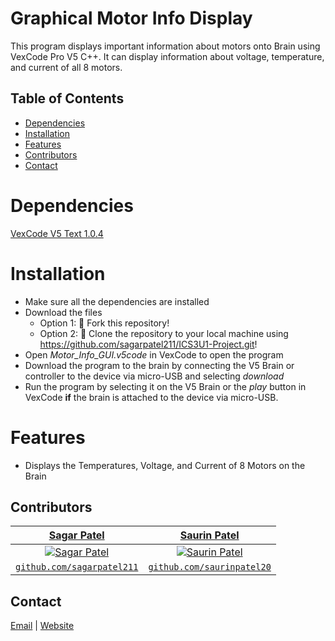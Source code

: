 # Graphical Motor Info Display
This program displays important information about motors onto Brain using VexCode Pro V5 C++. It can display information about voltage, temperature, and current of all 8 motors.


## Table of Contents
* [Dependencies](#dependencies)
* [Installation](#installation)
* [Features](#features)
* [Contributors](#contributors)
* [Contact](#contact)


# Dependencies
[VexCode V5 Text 1.0.4](https://www.vexrobotics.com/vexcode-download)


# Installation
* Make sure all the dependencies are installed
* Download the files
  * Option 1: 🍴 Fork this repository!
  * Option 2: 🧪 Clone the repository to your local machine using https://github.com/sagarpatel211/ICS3U1-Project.git!
* Open *Motor_Info_GUI.v5code* in VexCode to open the program
* Download the program to the brain by connecting the V5 Brain or controller to the device via micro-USB and selecting *download*
* Run the program by selecting it on the V5 Brain or the *play* button in VexCode **if** the brain is attached to the device via micro-USB.


# Features
* Displays the Temperatures, Voltage, and Current of 8 Motors on the Brain


## Contributors
| <a href="https://github.com/sagarpatel211" target="_blank">**Sagar Patel**</a> | <a href="http://github.com/saurinpatel20" target="_blank">**Saurin Patel**</a> |
| :---: |:---:|
| [![Sagar Patel](https://avatars1.githubusercontent.com/u/34544263?s=200)](https://github.com/sagarpatel211)    | [![Saurin Patel](https://avatars3.githubusercontent.com/u/62221622?s=200)](http://github.com/saurinpatel20) |
| <a href="https://github.com/sagarpatel211" target="_blank">`github.com/sagarpatel211`</a> | <a href="http://github.com/saurinpatel20" target="_blank">`github.com/saurinpatel20`</a> |


## Contact
[Email](mailto:patelsag@students.dsbn.org) | [Website](https://sagarpatel211.github.io/)
